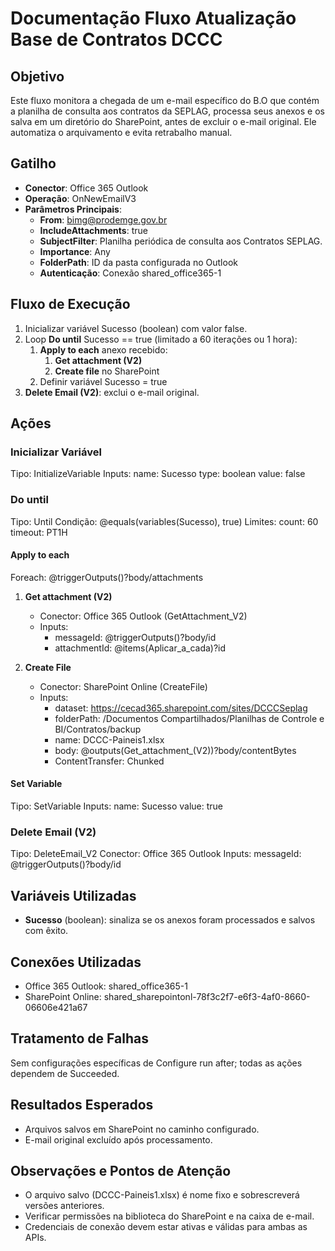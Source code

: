 # Documentação Fluxo Atualização Base de Contratos DCCC

## Objetivo
Este fluxo monitora a chegada de um e-mail específico do B.O que contém a planilha de consulta aos contratos da SEPLAG, processa seus anexos e os salva em um diretório do SharePoint, antes de excluir o e-mail original. Ele automatiza o arquivamento e evita retrabalho manual.

## Gatilho
- **Conector**: Office 365 Outlook
- **Operação**: OnNewEmailV3
- **Parâmetros Principais**:
  - **From**: bimg@prodemge.gov.br
  - **IncludeAttachments**: true
  - **SubjectFilter**: Planilha periódica de consulta aos Contratos SEPLAG.
  - **Importance**: Any
  - **FolderPath**: ID da pasta configurada no Outlook
  - **Autenticação**: Conexão shared_office365-1

## Fluxo de Execução
1. Inicializar variável Sucesso (boolean) com valor false.
2. Loop **Do until** Sucesso == true (limitado a 60 iterações ou 1 hora):
   1. **Apply to each** anexo recebido:
      1. **Get attachment (V2)**
      2. **Create file** no SharePoint
   2. Definir variável Sucesso = true
3. **Delete Email (V2)**: exclui o e-mail original.

## Ações

### Inicializar Variável

Tipo: InitializeVariable
Inputs:
  name: Sucesso
  type: boolean
  value: false


### Do until

Tipo: Until
Condição: @equals(variables(Sucesso), true)
Limites:
  count: 60
  timeout: PT1H


#### Apply to each

Foreach: @triggerOutputs()?body/attachments

1. **Get attachment (V2)**
   - Conector: Office 365 Outlook (GetAttachment_V2)
   - Inputs:
     - messageId: @triggerOutputs()?body/id
     - attachmentId: @items(Aplicar_a_cada)?id

2. **Create File**
   - Conector: SharePoint Online (CreateFile)
   - Inputs:
     - dataset: https://cecad365.sharepoint.com/sites/DCCCSeplag
     - folderPath: /Documentos Compartilhados/Planilhas de Controle e BI/Contratos/backup
     - name: DCCC-Paineis1.xlsx
     - body: @outputs(Get_attachment_(V2))?body/contentBytes
     - ContentTransfer: Chunked

#### Set Variable

Tipo: SetVariable
Inputs:
  name: Sucesso
  value: true


### Delete Email (V2)

Tipo: DeleteEmail_V2
Conector: Office 365 Outlook
Inputs:
  messageId: @triggerOutputs()?body/id


## Variáveis Utilizadas
- **Sucesso** (boolean): sinaliza se os anexos foram processados e salvos com êxito.

## Conexões Utilizadas
- Office 365 Outlook: shared_office365-1
- SharePoint Online: shared_sharepointonl-78f3c2f7-e6f3-4af0-8660-06606e421a67

## Tratamento de Falhas
Sem configurações específicas de Configure run after; todas as ações dependem de Succeeded.

## Resultados Esperados
- Arquivos salvos em SharePoint no caminho configurado.
- E-mail original excluído após processamento.

## Observações e Pontos de Atenção
- O arquivo salvo (DCCC-Paineis1.xlsx) é nome fixo e sobrescreverá versões anteriores.
- Verificar permissões na biblioteca do SharePoint e na caixa de e-mail.
- Credenciais de conexão devem estar ativas e válidas para ambas as APIs.
